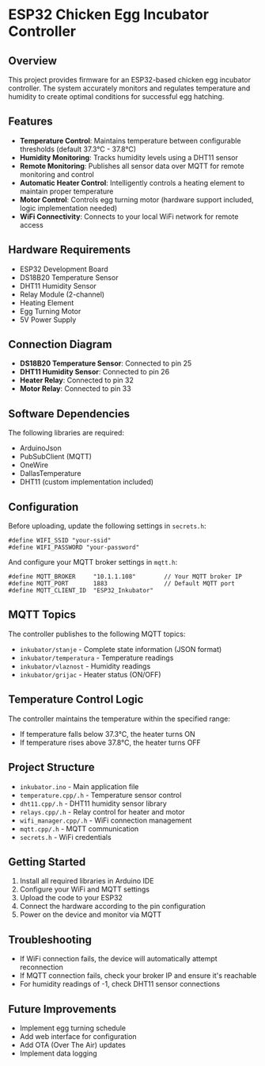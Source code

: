 # ESP32 Chicken Egg Incubator Controller

## Overview
This project provides firmware for an ESP32-based chicken egg incubator controller. The system accurately monitors and regulates temperature and humidity to create optimal conditions for successful egg hatching.

## Features
- **Temperature Control**: Maintains temperature between configurable thresholds (default 37.3°C - 37.8°C)
- **Humidity Monitoring**: Tracks humidity levels using a DHT11 sensor
- **Remote Monitoring**: Publishes all sensor data over MQTT for remote monitoring and control
- **Automatic Heater Control**: Intelligently controls a heating element to maintain proper temperature
- **Motor Control**: Controls egg turning motor (hardware support included, logic implementation needed)
- **WiFi Connectivity**: Connects to your local WiFi network for remote access

## Hardware Requirements
- ESP32 Development Board
- DS18B20 Temperature Sensor
- DHT11 Humidity Sensor
- Relay Module (2-channel)
- Heating Element
- Egg Turning Motor
- 5V Power Supply

## Connection Diagram
- **DS18B20 Temperature Sensor**: Connected to pin 25
- **DHT11 Humidity Sensor**: Connected to pin 26
- **Heater Relay**: Connected to pin 32
- **Motor Relay**: Connected to pin 33

## Software Dependencies
The following libraries are required:
- ArduinoJson
- PubSubClient (MQTT)
- OneWire
- DallasTemperature
- DHT11 (custom implementation included)

## Configuration
Before uploading, update the following settings in `secrets.h`:
```
#define WIFI_SSID "your-ssid"
#define WIFI_PASSWORD "your-password"
```

And configure your MQTT broker settings in `mqtt.h`:
```
#define MQTT_BROKER     "10.1.1.108"        // Your MQTT broker IP
#define MQTT_PORT       1883                // Default MQTT port
#define MQTT_CLIENT_ID  "ESP32_Inkubator"
```

## MQTT Topics
The controller publishes to the following MQTT topics:
- `inkubator/stanje` - Complete state information (JSON format)
- `inkubator/temperatura` - Temperature readings
- `inkubator/vlaznost` - Humidity readings
- `inkubator/grijac` - Heater status (ON/OFF)

## Temperature Control Logic
The controller maintains the temperature within the specified range:
- If temperature falls below 37.3°C, the heater turns ON
- If temperature rises above 37.8°C, the heater turns OFF

## Project Structure
- `inkubator.ino` - Main application file
- `temperature.cpp/.h` - Temperature sensor control
- `dht11.cpp/.h` - DHT11 humidity sensor library
- `relays.cpp/.h` - Relay control for heater and motor
- `wifi_manager.cpp/.h` - WiFi connection management
- `mqtt.cpp/.h` - MQTT communication
- `secrets.h` - WiFi credentials

## Getting Started
1. Install all required libraries in Arduino IDE
2. Configure your WiFi and MQTT settings
3. Upload the code to your ESP32
4. Connect the hardware according to the pin configuration
5. Power on the device and monitor via MQTT

## Troubleshooting
- If WiFi connection fails, the device will automatically attempt reconnection
- If MQTT connection fails, check your broker IP and ensure it's reachable
- For humidity readings of -1, check DHT11 sensor connections

## Future Improvements
- Implement egg turning schedule
- Add web interface for configuration
- Add OTA (Over The Air) updates
- Implement data logging
